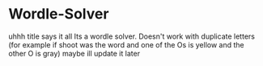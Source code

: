 # Wordle-Solver
uhhh title says it all
Its a wordle solver. Doesn't work with duplicate letters (for example if shoot was the word and one of the Os is yellow and the other O is gray) maybe ill update it later
